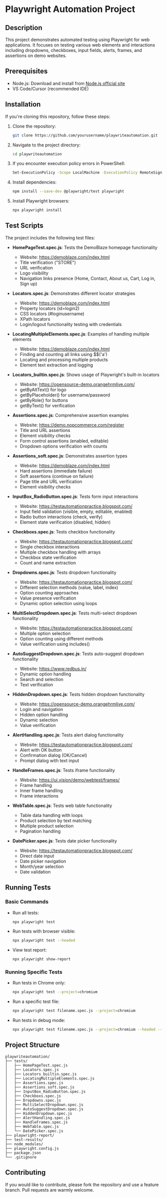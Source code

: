 # Playwright Automation Project

## Description

This project demonstrates automated testing using Playwright for web applications. It focuses on testing various web elements and interactions including dropdowns, checkboxes, input fields, alerts, frames, and assertions on demo websites.

## Prerequisites

- Node.js: Download and install from [Node.js official site](https://nodejs.org/en/download/)
- VS Code/Cursor (recommended IDE)

## Installation

If you're cloning this repository, follow these steps:

1. Clone the repository:
   ```bash
   git clone https://github.com/yourusername/playwriteautomation.git
   ```

2. Navigate to the project directory:
   ```bash
   cd playwriteautomation
   ```

3. If you encounter execution policy errors in PowerShell:
   ```bash
   Set-ExecutionPolicy -Scope LocalMachine -ExecutionPolicy RemoteSigned
   ```

4. Install dependencies:
   ```bash
   npm install --save-dev @playwright/test playwright
   ```

5. Install Playwright browsers:
   ```bash
   npx playwright install
   ```

## Test Scripts

The project includes the following test files:

- **HomePageTest.spec.js**: Tests the DemoBlaze homepage functionality
  - Website: https://demoblaze.com/index.html
  - Title verification ("STORE")
  - URL verification
  - Logo visibility
  - Navigation links presence (Home, Contact, About us, Cart, Log in, Sign up)

- **Locators.spec.js**: Demonstrates different locator strategies
  - Website: https://demoblaze.com/index.html
  - Property locators (id=login2)
  - CSS locators (#loginusername)
  - XPath locators
  - Login/logout functionality testing with credentials

- **LocatingMultipleElements.spec.js**: Examples of handling multiple elements
  - Website: https://demoblaze.com/index.html
  - Finding and counting all links using $$('a')
  - Locating and processing multiple products
  - Element text extraction and logging

- **Locators_builtin.spec.js**: Shows usage of Playwright's built-in locators
  - Website: https://opensource-demo.orangehrmlive.com/
  - getByAltText() for logo
  - getByPlaceholder() for username/password
  - getByRole() for buttons
  - getByText() for verification

- **Assertions.spec.js**: Comprehensive assertion examples
  - Website: https://demo.nopcommerce.com/register
  - Title and URL assertions
  - Element visibility checks
  - Form control assertions (enabled, editable)
  - Dropdown options verification with counts

- **Assertions_soft.spec.js**: Demonstrates assertion types
  - Website: https://demoblaze.com/index.html
  - Hard assertions (immediate failure)
  - Soft assertions (continue on failure)
  - Page title and URL verification
  - Element visibility checks

- **InputBox_RadioButton.spec.js**: Tests form input interactions
  - Website: https://testautomationpractice.blogspot.com/
  - Input field validation (visible, empty, editable, enabled)
  - Radio button interactions (check, verify)
  - Element state verification (disabled, hidden)

- **Checkboxs.spec.js**: Tests checkbox functionality
  - Website: https://testautomationpractice.blogspot.com/
  - Single checkbox interactions
  - Multiple checkbox handling with arrays
  - Checkbox state verification
  - Count and name extraction

- **Dropdowns.spec.js**: Tests dropdown functionality
  - Website: https://testautomationpractice.blogspot.com/
  - Different selection methods (value, label, index)
  - Option counting approaches
  - Value presence verification
  - Dynamic option selection using loops

- **MultiSelectDropdown.spec.js**: Tests multi-select dropdown functionality
  - Website: https://testautomationpractice.blogspot.com/
  - Multiple option selection
  - Option counting using different methods
  - Value verification using includes()

- **AutoSuggestDropdown.spec.js**: Tests auto-suggest dropdown functionality
  - Website: https://www.redbus.in/
  - Dynamic option handling
  - Search and selection
  - Text verification

- **HiddenDropdown.spec.js**: Tests hidden dropdown functionality
  - Website: https://opensource-demo.orangehrmlive.com/
  - Login and navigation
  - Hidden option handling
  - Dynamic selection
  - Value verification

- **AlertHandling.spec.js**: Tests alert dialog functionality
  - Website: https://testautomationpractice.blogspot.com/
  - Alert with OK button
  - Confirmation dialog (OK/Cancel)
  - Prompt dialog with text input

- **HandleFrames.spec.js**: Tests iframe functionality
  - Website: https://ui.vision/demo/webtest/frames/
  - Frame handling
  - Inner frame handling
  - Frame interactions

- **WebTable.spec.js**: Tests web table functionality
  - Table data handling with loops
  - Product selection by text matching
  - Multiple product selection
  - Pagination handling

- **DatePicker.spec.js**: Tests date picker functionality
  - Website: https://testautomationpractice.blogspot.com/
  - Direct date input
  - Date picker navigation
  - Month/year selection
  - Date validation

## Running Tests

### Basic Commands

- Run all tests:
  ```bash
  npx playwright test
  ```

- Run tests with browser visible:
  ```bash
  npx playwright test --headed
  ```

- View test report:
  ```bash
  npx playwright show-report
  ```

### Running Specific Tests

- Run tests in Chrome only:
  ```bash
  npx playwright test --project=chromium
  ```

- Run a specific test file:
  ```bash
  npx playwright test filename.spec.js --project=chromium
  ```

- Run tests in debug mode:
  ```bash
  npx playwright test filename.spec.js --project=chromium --headed --debug
  ```

## Project Structure

```
playwriteautomation/
├── tests/
│   ├── HomePageTest.spec.js
│   ├── Locators.spec.js
│   ├── Locators_builtin.spec.js
│   ├── LocatingMultipleElements.spec.js
│   ├── Assertions.spec.js
│   ├── Assertions_soft.spec.js
│   ├── InputBox_RadioButton.spec.js
│   ├── Checkboxs.spec.js
│   ├── Dropdowns.spec.js
│   ├── MultiSelectDropdown.spec.js
│   ├── AutoSuggestDropdown.spec.js
│   ├── HiddenDropdown.spec.js
│   ├── AlertHandling.spec.js
│   ├── HandleFrames.spec.js
│   ├── WebTable.spec.js
│   └── DatePicker.spec.js
├── playwright-report/
├── test-results/
├── node_modules/
├── playwright.config.js
├── package.json
└── .gitignore

```

## Contributing

If you would like to contribute, please fork the repository and use a feature branch. Pull requests are warmly welcome.
